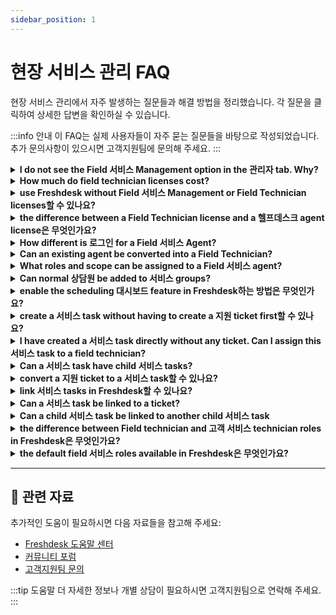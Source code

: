 ```yaml
---
sidebar_position: 1
---
```


# 현장 서비스 관리 FAQ

현장 서비스 관리에서 자주 발생하는 질문들과 해결 방법을 정리했습니다. 각 질문을 클릭하여 상세한 답변을 확인하실 수 있습니다.

:::info 안내
이 FAQ는 실제 사용자들이 자주 묻는 질문들을 바탕으로 작성되었습니다. 추가 문의사항이 있으시면 고객지원팀에 문의해 주세요.
:::

<details>
<summary><strong>I do not see the Field 서비스 Management option in the 관리자 tab. Why?</strong></summary>

The Field 서비스 Management module is available on **Blossom, Garden,** **Estate,** and **Forest** 요금제 in Freshdesk. If you are on either of these 요금제 and still cannot see the option, please write to us at [지원@freshdesk.com](mailto:지원@freshdesk.com).

</details>

<details>
<summary><strong>How much do field technician licenses cost?</strong></summary>

It costs **USD 29** per field technician per month. You can add or remove Field Technicians by going to **관리자 >  > Field 서비스 Management > Manage**.

</details>

<details>
<summary><strong>use Freshdesk without Field 서비스 Management or Field Technician licenses할 수 있나요?</strong></summary>

Yes, you can use Freshdesk without Field Tech licenses. The Field 서비스 Management module is an add-on created specifically for those organizations which employ field technicians for 지원. If you provide only online 헬프데스크 지원, you do not need to purchase Field Technician licenses.

</details>

<details>
<summary><strong>the difference between a Field Technician license and a 헬프데스크 agent license은 무엇인가요?</strong></summary>

지원 티켓 from customers are not accessible to field technicians directly; they can only access 서비스 tasks or jobs assigned to them by your 헬프데스크 상담원. Field technicians also get access to a Freshdesk app that is dedicated to Field 서비스, with the ability to- Track 서비스 tasks and monitor their schedule
- Navigate to the 고객's location
- Track time spent in the field and log billable hours for 서비스 provided
- Collect 고객 signatures once the job is done...and more.  These features are available only to field technicians and not to 헬프데스크 상담원 via the Freshdesk mobile app.

</details>

<details>
<summary><strong>How different is 로그인 for a Field 서비스 Agent?</strong></summary>

The 로그인 process for all 상담원 in Freshdesk are the same, be it a Freshdesk 지원 Agent(Full time/ Occasional), or a Field 서비스 Agent.

</details>

<details>
<summary><strong>Can an existing agent be converted into a Field Technician?</strong></summary>

No, it will not be possible to convert an existing agent into a Field Technician. But you will be able to convert an existing contact into a Field Technician.As a workaround, you can delete the agent, that converts them to a contact and the convert the contact to a field technician

</details>

<details>
<summary><strong>What roles and scope can be assigned to a Field 서비스 agent?</strong></summary>

For field 상담원, you will only be able to choose Ticket Scope, either Groups or Restricted. By default, the field technician will be associated with the Field Technician role. It will not be possible to associate the Field technician with other roles.![이미지](https://s3.amazonaws.com/cdn.freshdesk.com/data/헬프데스크/attachments/production/50000832705/original/OlSOVArNQA9xZMx8snky1LyBbcgXjECM1w.png?1583928373)

</details>

<details>
<summary><strong>Can normal 상담원 be added to 서비스 groups?</strong></summary>

Yes, In case your 헬프데스크 상담원 also go out into the field to help customers, you can add them to 서비스 groups.This ensures that any 서비스 task you assign to a particular group can be picked up by the 헬프데스크 상담원 in it as well. This will also allow 헬프데스크 상담원 to view their 서비스 tasks like any other ticket through their mobile apps.

</details>

<details>
<summary><strong>enable the scheduling 대시보드 feature in Freshdesk하는 방법은 무엇인가요?</strong></summary>

The scheduling 대시보드 feature is available on **Blossom, Garden, Estate, and Forest** 요금제 in Freshdesk. To access the Scheduling 대시보드,- Go to **관리자 > 지원 Operations > Field 서비스 Management**
- Click on "**Enable**"
- Scheduling 대시보드 should appear in the navigation sidebar on the left-hand side under the "Field 서비스" icon.

</details>

<details>
<summary><strong>create a 서비스 task without having to create a 지원 ticket first할 수 있나요?</strong></summary>

Yes, you can create a 서비스 task without having to create a 지원 ticket first. Refer to this [article](http://지원.freshdesk.com/en/지원/solutions/articles/240293-a-guide-to-field-서비스-for-헬프데스크-상담원) for more details.

</details>

<details>
<summary><strong>I have created a 서비스 task directly without any ticket. Can I assign this 서비스 task to a field technician?</strong></summary>

You can assign a 서비스 task to a field technician or a 지원 agent. This 서비스 task can be requested by a 고객 and created by a 지원 agent or a field technician. Read this [article](http://지원.freshdesk.com/en/지원/solutions/articles/240293-a-guide-to-field-서비스-for-헬프데스크-상담원) to see how you can create a 서비스 task.

</details>

<details>
<summary><strong>Can a 서비스 task have child 서비스 tasks?</strong></summary>

Yes, you can create child 서비스 tasks under a parent 서비스 task.

</details>

<details>
<summary><strong>convert a 지원 ticket to a 서비스 task할 수 있나요?</strong></summary>

A ticket cannot be converted to a 서비스 task and vice-versa. However, you can create a 서비스 task off that ticket. Refer to this [article](http://지원.freshdesk.com/en/지원/solutions/articles/240293-a-guide-to-field-서비스-for-헬프데스크-상담원) for more details.

</details>

<details>
<summary><strong>link 서비스 tasks in Freshdesk할 수 있나요?</strong></summary>

Yes, it is possible. By using trackers, parent 서비스 tasks can be linked in Freshdesk.  If you have multiple 서비스 tasks with a similar 문제, you can create a Tracker and link the all tasks to it.Click here to know more about [Linking](https://지원.freshdesk.com/en/지원/solutions/articles/224695-setting-up-linked-티켓).

</details>

<details>
<summary><strong>Can a 서비스 task be linked to a ticket?</strong></summary>

No. Independent 서비스 tasks can be linked to each other, not to 티켓.

</details>

<details>
<summary><strong>Can a child 서비스 task be linked to another child 서비스 task</strong></summary>

No. Child 서비스 tasks cannot be linked to other tasks.

</details>

<details>
<summary><strong>the difference between Field technician and 고객 서비스 technician roles in Freshdesk은 무엇인가요?</strong></summary>

고객 서비스 Technicians can create 서비스 tasks and manage 연락처 in addition to the other privileges available to Field technicians.Field Technicians cannot see or respond to 티켓. They can only respond to the 서비스 tasks assigned to them or their 서비스 group, add notes, and resolve their tasks.Field TechnicianCustomer 서비스 TechnicianEdit everyone's time entries✔️❌Edit only their time❌✔️Create or edit contact❌✔️Create or edit contact segment or company segment❌✔️Create child 서비스 tasks❌✔️

</details>

<details>
<summary><strong>the default field 서비스 roles available in Freshdesk은 무엇인가요?</strong></summary>

Currently, Freshdesk has two default roles for field 서비스 - Field technician and 고객 서비스 technician.Field technician: Can view, reply, update and resolve 서비스 tasks고객 서비스 technician: Can create, view, reply, update and resolve 서비스 tasks and manage 연락처.In addition, customers of all 요금제 other than Blossom and Garden can create Custom roles

</details>

---

## 🔗 관련 자료

추가적인 도움이 필요하시면 다음 자료들을 참고해 주세요:

- [Freshdesk 도움말 센터](https://support.freshdesk.com)
- [커뮤니티 포럼](https://community.freshworks.com)
- [고객지원팀 문의](mailto:support@freshdesk.com)

:::tip 도움말
더 자세한 정보나 개별 상담이 필요하시면 고객지원팀으로 연락해 주세요.
:::
